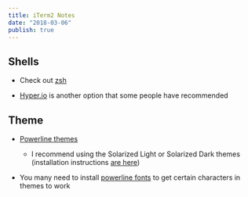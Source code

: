 ```yaml
---
title: iTerm2 Notes
date: "2018-03-06"
publish: true
---
```


## Shells

* Check out [zsh](zsh.md)

* [Hyper.io](https://hyper.is/) is another option that some people have recommended

## Theme

* [Powerline themes](https://github.com/mbadolato/iTerm2-Color-Schemes)

    * I recommend using the Solarized Light or Solarized Dark themes (installation instructions [are here](https://github.com/mbadolato/iTerm2-Color-Schemes#installation-instructions))

* You many need to install [powerline fonts](https://github.com/powerline/fonts) to get certain characters in themes to work
